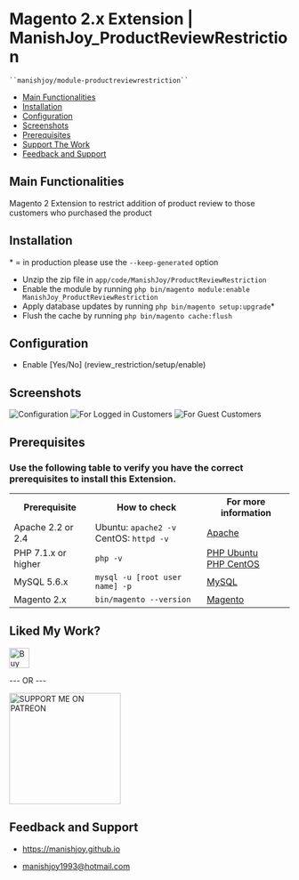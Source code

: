 # Magento 2.x Extension | ManishJoy_ProductReviewRestriction

    ``manishjoy/module-productreviewrestriction``

 - [Main Functionalities](#main-functionalities)
 - [Installation](#installation)
 - [Configuration](#configuration)
 - [Screenshots](#screenshots)
 - [Prerequisites](#prerequisites)
 - [Support The Work](#linked-my-work)
 - [Feedback and Support](#feedback-and-support)


## Main Functionalities
Magento 2 Extension to restrict addition of product review to those customers who purchased the product

## Installation
\* = in production please use the `--keep-generated` option

 - Unzip the zip file in `app/code/ManishJoy/ProductReviewRestriction`
 - Enable the module by running `php bin/magento module:enable ManishJoy_ProductReviewRestriction`
 - Apply database updates by running `php bin/magento setup:upgrade`\*
 - Flush the cache by running `php bin/magento cache:flush`


## Configuration

 - Enable [Yes/No] (review_restriction/setup/enable)


## Screenshots

<img src="https://i.ibb.co/Qr6wSkW/Selection-090.png" alt="Configuration" title="Configuration">

<img src="https://i.ibb.co/4VbNLkv/Selection-091.png" alt="For Logged in Customers" title="For Logged in Customers">

<img src="https://i.ibb.co/gFrcH0C/Selection-092.png" alt="For Guest Customers" title="For Guest Customers">


## Prerequisites

### Use the following table to verify you have the correct prerequisites to install this Extension.

<table>
	<tbody>
		<tr>
			<th>Prerequisite</th>
			<th>How to check</th>
			<th>For more information</th>
		</tr>
	<tr>
		<td>Apache 2.2 or 2.4</td>
		<td>Ubuntu: <code>apache2 -v</code><br>
		CentOS: <code>httpd -v</code></td>
		<td><a href="http://devdocs.magento.com/guides/v2.0/install-gde/prereq/apache.html">Apache</a></td>
	</tr>
	<tr>
		<td>PHP 7.1.x or higher</td>
		<td><code>php -v</code></td>
		<td><a href="http://devdocs.magento.com/guides/v2.0/install-gde/prereq/php-ubuntu.html">PHP Ubuntu</a><br><a href="http://devdocs.magento.com/guides/v2.0/install-gde/prereq/php-centos.html">PHP CentOS</a></td>
	</tr>
	<tr>
      <td>MySQL 5.6.x</td>
	   <td><code>mysql -u [root user name] -p</code></td>
	   <td><a href="http://devdocs.magento.com/guides/v2.0/install-gde/prereq/mysql.html">MySQL</a></td>
	</tr>
   <tr>
      <td>Magento 2.x</td>
	   <td><code>bin/magento --version</code></td>
	   <td><a href="https://devdocs.magento.com">Magento</a></td>
	</tr>
</tbody>
</table>


## Liked My Work?

<a href="https://www.paypal.me/manishjoy" rel="nofollow"><img height="36" src="https://manishjoy.github.io/img/coffee-btn-image.png" border="0" alt="Buy Me a Coffee" data-canonical-src="https://manishjoy.github.io/img/coffee-btn-image.png" style="max-width:100%;"></a>

--- OR ---

<a href='https://www.patreon.com/manishjoy' target='_blank'><img src='https://i.ibb.co/rHdTFtj/patreon-btn.jpg' width='200' border='0' alt='SUPPORT ME ON PATREON' /></a>

## Feedback and Support

 - <a href="https://manishjoy.github.io/">https://manishjoy.github.io</a>

 - <a href="mailto:manishjoy1993@hotmail.com">manishjoy1993@hotmail.com</a>



